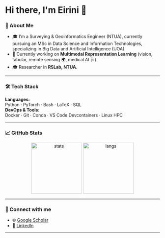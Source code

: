 # Hi there, I'm Eirini 👋

### 🚀 About Me
- 🎓 I’m a Surveying & Geoinformatics Engineer (NTUA), currently pursuing an MSc in Data Science and Information Technologies, specializing in Big Data and Artificial Intelligence (UOA).
- 🔭 Currently working on **Multimodal Representation Learning** (vision, tabular, remote sensing 🌍, medical AI 🩺).
- 🎓 Researcher in **RSLab, NTUA**.
---

### 🛠️ Tech Stack
**Languages:**  
Python · PyTorch · Bash · LaTeX · SQL  
**DevOps & Tools:**  
Docker · Git · Conda · VS Code Devcontainers · Linux HPC 

---

### 📈 GitHub Stats
<p align="center">
  <img src="https://github-readme-stats.vercel.app/api?username=IreneBaltzi&show_icons=true&theme=tokyonight" alt="stats" height="165"/>
  <img src="https://github-readme-stats.vercel.app/api/top-langs/?username=IreneBaltzi&layout=compact&theme=tokyonight" alt="langs" height="165"/>
</p>

---

### 🔗 Connect with me
- 🌐 [Google Scholar](https://scholar.google.com/citations?user=5wy9Ec4AAAAJ&hl=en)
- 💼 [LinkedIn](https://www.linkedin.com/in/eirini-baltzi/)

---
